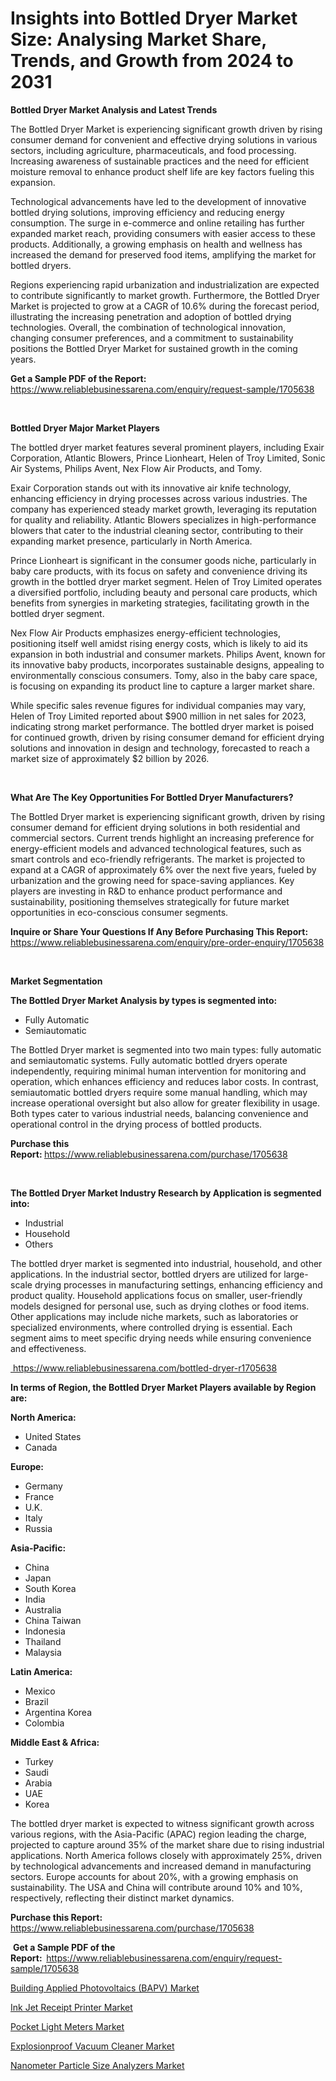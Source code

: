 <p><h1>Insights into Bottled Dryer Market Size: Analysing Market Share, Trends, and Growth from 2024 to 2031</h1></p><p><strong>Bottled Dryer Market Analysis and Latest Trends</strong></p>
<p><p>The Bottled Dryer Market is experiencing significant growth driven by rising consumer demand for convenient and effective drying solutions in various sectors, including agriculture, pharmaceuticals, and food processing. Increasing awareness of sustainable practices and the need for efficient moisture removal to enhance product shelf life are key factors fueling this expansion. </p><p>Technological advancements have led to the development of innovative bottled drying solutions, improving efficiency and reducing energy consumption. The surge in e-commerce and online retailing has further expanded market reach, providing consumers with easier access to these products. Additionally, a growing emphasis on health and wellness has increased the demand for preserved food items, amplifying the market for bottled dryers.</p><p>Regions experiencing rapid urbanization and industrialization are expected to contribute significantly to market growth. Furthermore, the Bottled Dryer Market is projected to grow at a CAGR of 10.6% during the forecast period, illustrating the increasing penetration and adoption of bottled drying technologies. Overall, the combination of technological innovation, changing consumer preferences, and a commitment to sustainability positions the Bottled Dryer Market for sustained growth in the coming years.</p></p>
<p><strong>Get a Sample PDF of the Report:&nbsp;</strong> <a href="https://www.reliablebusinessarena.com/enquiry/request-sample/1705638?utm_campaign=1596&utm_medium=2&utm_source=Github&utm_content=ia&utm_term=21102024&utm_id=bottled-dryer">https://www.reliablebusinessarena.com/enquiry/request-sample/1705638</a></p>
<p>&nbsp;</p>
<p><strong>Bottled Dryer Major Market Players</strong></p>
<p><p>The bottled dryer market features several prominent players, including Exair Corporation, Atlantic Blowers, Prince Lionheart, Helen of Troy Limited, Sonic Air Systems, Philips Avent, Nex Flow Air Products, and Tomy. </p><p>Exair Corporation stands out with its innovative air knife technology, enhancing efficiency in drying processes across various industries. The company has experienced steady market growth, leveraging its reputation for quality and reliability. Atlantic Blowers specializes in high-performance blowers that cater to the industrial cleaning sector, contributing to their expanding market presence, particularly in North America. </p><p>Prince Lionheart is significant in the consumer goods niche, particularly in baby care products, with its focus on safety and convenience driving its growth in the bottled dryer market segment. Helen of Troy Limited operates a diversified portfolio, including beauty and personal care products, which benefits from synergies in marketing strategies, facilitating growth in the bottled dryer segment.</p><p>Nex Flow Air Products emphasizes energy-efficient technologies, positioning itself well amidst rising energy costs, which is likely to aid its expansion in both industrial and consumer markets. Philips Avent, known for its innovative baby products, incorporates sustainable designs, appealing to environmentally conscious consumers. Tomy, also in the baby care space, is focusing on expanding its product line to capture a larger market share.</p><p>While specific sales revenue figures for individual companies may vary, Helen of Troy Limited reported about $900 million in net sales for 2023, indicating strong market performance. The bottled dryer market is poised for continued growth, driven by rising consumer demand for efficient drying solutions and innovation in design and technology, forecasted to reach a market size of approximately $2 billion by 2026.</p></p>
<p>&nbsp;</p>
<p><strong>What Are The Key Opportunities For Bottled Dryer Manufacturers?</strong></p>
<p><p>The Bottled Dryer market is experiencing significant growth, driven by rising consumer demand for efficient drying solutions in both residential and commercial sectors. Current trends highlight an increasing preference for energy-efficient models and advanced technological features, such as smart controls and eco-friendly refrigerants. The market is projected to expand at a CAGR of approximately 6% over the next five years, fueled by urbanization and the growing need for space-saving appliances. Key players are investing in R&D to enhance product performance and sustainability, positioning themselves strategically for future market opportunities in eco-conscious consumer segments.</p></p>
<p><strong>Inquire or Share Your Questions If Any Before Purchasing This Report:</strong> <a href="https://www.reliablebusinessarena.com/enquiry/pre-order-enquiry/1705638?utm_campaign=1596&utm_medium=2&utm_source=Github&utm_content=ia&utm_term=21102024&utm_id=bottled-dryer">https://www.reliablebusinessarena.com/enquiry/pre-order-enquiry/1705638</a></p>
<p>&nbsp;</p>
<p><strong>Market Segmentation</strong></p>
<p><strong>The Bottled Dryer Market Analysis by types is segmented into:</strong></p>
<p><ul><li>Fully Automatic</li><li>Semiautomatic</li></ul></p>
<p><p>The Bottled Dryer market is segmented into two main types: fully automatic and semiautomatic systems. Fully automatic bottled dryers operate independently, requiring minimal human intervention for monitoring and operation, which enhances efficiency and reduces labor costs. In contrast, semiautomatic bottled dryers require some manual handling, which may increase operational oversight but also allow for greater flexibility in usage. Both types cater to various industrial needs, balancing convenience and operational control in the drying process of bottled products.</p></p>
<p><strong>Purchase this Report:&nbsp;</strong><a href="https://www.reliablebusinessarena.com/purchase/1705638?utm_campaign=1596&utm_medium=2&utm_source=Github&utm_content=ia&utm_term=21102024&utm_id=bottled-dryer">https://www.reliablebusinessarena.com/purchase/1705638</a></p>
<p>&nbsp;</p>
<p><strong>The Bottled Dryer Market Industry Research by Application is segmented into:</strong></p>
<p><ul><li>Industrial</li><li>Household</li><li>Others</li></ul></p>
<p><p>The bottled dryer market is segmented into industrial, household, and other applications. In the industrial sector, bottled dryers are utilized for large-scale drying processes in manufacturing settings, enhancing efficiency and product quality. Household applications focus on smaller, user-friendly models designed for personal use, such as drying clothes or food items. Other applications may include niche markets, such as laboratories or specialized environments, where controlled drying is essential. Each segment aims to meet specific drying needs while ensuring convenience and effectiveness.</p></p>
<p><a href="https://www.reliablebusinessarena.com/bottled-dryer-r1705638?utm_campaign=1596&utm_medium=2&utm_source=Github&utm_content=ia&utm_term=21102024&utm_id=bottled-dryer">&nbsp;https://www.reliablebusinessarena.com/bottled-dryer-r1705638</a></p>
<p><strong>In terms of Region, the Bottled Dryer Market Players available by Region are:</strong></p>
<p>
    <p> <strong> North America: </strong>
        <ul>
            <li>United States</li>
            <li>Canada</li>
        </ul>
        </p> 
    <p> <strong> Europe: </strong>
        <ul>
            <li>Germany</li>
            <li>France</li>
            <li>U.K.</li>
            <li>Italy</li>
            <li>Russia</li>
        </ul>
        </p> 
    <p> <strong> Asia-Pacific: </strong>
        <ul>
            <li>China</li>
            <li>Japan</li>
            <li>South Korea</li>
            <li>India</li>
            <li>Australia</li>
            <li>China Taiwan</li>
            <li>Indonesia</li>
            <li>Thailand</li>
            <li>Malaysia</li>
        </ul>
        </p> 
    <p> <strong> Latin America: </strong>
        <ul>
            <li>Mexico</li>
            <li>Brazil</li>
            <li>Argentina Korea</li>
            <li>Colombia</li>
        </ul>
        </p> 
    <p> <strong> Middle East & Africa: </strong>
        <ul>
            <li>Turkey</li>
            <li>Saudi</li>
            <li>Arabia</li>
            <li>UAE</li>
            <li>Korea</li>
        </ul>
    </p>
    </p>
<p><p>The bottled dryer market is expected to witness significant growth across various regions, with the Asia-Pacific (APAC) region leading the charge, projected to capture around 35% of the market share due to rising industrial applications. North America follows closely with approximately 25%, driven by technological advancements and increased demand in manufacturing sectors. Europe accounts for about 20%, with a growing emphasis on sustainability. The USA and China will contribute around 10% and 10%, respectively, reflecting their distinct market dynamics.</p></p>
<p><strong>Purchase this Report: </strong><a href="https://www.reliablebusinessarena.com/purchase/1705638?utm_campaign=1596&utm_medium=2&utm_source=Github&utm_content=ia&utm_term=21102024&utm_id=bottled-dryer">https://www.reliablebusinessarena.com/purchase/1705638</a></p>
<p>&nbsp;<strong>Get a Sample PDF of the Report:&nbsp;&nbsp;</strong><a href="https://www.reliablebusinessarena.com/enquiry/request-sample/1705638?utm_campaign=1596&utm_medium=2&utm_source=Github&utm_content=ia&utm_term=21102024&utm_id=bottled-dryer">https://www.reliablebusinessarena.com/enquiry/request-sample/1705638</a></p>
<p><strong></strong></p>
<p><p><a href="https://www.linkedin.com/pulse/global-building-applied-photovoltaics-bapv-market-trends-qf7se?utm_campaign=1596&utm_medium=2&utm_source=Github&utm_content=ia&utm_term=21102024&utm_id=bottled-dryer">Building Applied Photovoltaics (BAPV) Market</a></p><p><a href="https://www.linkedin.com/pulse/mapping-ink-jet-receipt-printer-market-trends-challenges-breakthroughs-1jmbf?utm_campaign=1596&utm_medium=2&utm_source=Github&utm_content=ia&utm_term=21102024&utm_id=bottled-dryer">Ink Jet Receipt Printer Market</a></p><p><a href="https://www.linkedin.com/pulse/driving-forces-global-pocket-light-meters-market-trends-applications-wmgrf?utm_campaign=1596&utm_medium=2&utm_source=Github&utm_content=ia&utm_term=21102024&utm_id=bottled-dryer">Pocket Light Meters Market</a></p><p><a href="https://www.linkedin.com/pulse/explosionproof-vacuum-cleaner-market-analysis-report-global-insights-q94lf?utm_campaign=1596&utm_medium=2&utm_source=Github&utm_content=ia&utm_term=21102024&utm_id=bottled-dryer">Explosionproof Vacuum Cleaner Market</a></p><p><a href="https://www.linkedin.com/pulse/emerging-trends-nanometer-particle-size-analyzers-market-global-ssghf?utm_campaign=1596&utm_medium=2&utm_source=Github&utm_content=ia&utm_term=21102024&utm_id=bottled-dryer">Nanometer Particle Size Analyzers Market</a></p></p>